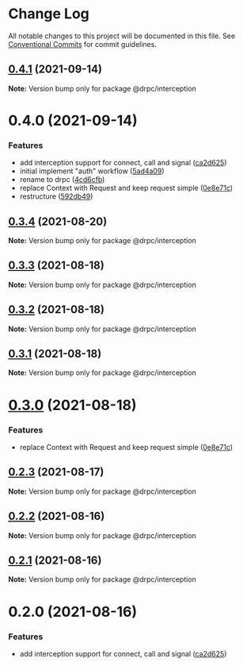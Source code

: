 # Change Log

All notable changes to this project will be documented in this file.
See [Conventional Commits](https://conventionalcommits.org) for commit guidelines.

## [0.4.1](https://gitr.net/mindary/drpc/compare/@drpc/interception@0.4.0...@drpc/interception@0.4.1) (2021-09-14)

**Note:** Version bump only for package @drpc/interception





# 0.4.0 (2021-09-14)


### Features

* add interception support for connect, call and signal ([ca2d625](https://gitr.net/mindary/drpc/commits/ca2d625c216f18420c7d5c73ed26296ca9297974))
* initial implement "auth" workflow ([5ad4a09](https://gitr.net/mindary/drpc/commits/5ad4a09ac440fcb88755c08c0d856f0043cd5264))
* rename to drpc ([4cd6cfb](https://gitr.net/mindary/drpc/commits/4cd6cfbb25b69308ce11d3fff9f5523a5620e403))
* replace Context with Request and keep request simple ([0e8e71c](https://gitr.net/mindary/drpc/commits/0e8e71c0d086d46c1b70a5a951224970bc4d2105))
* restructure ([592db49](https://gitr.net/mindary/drpc/commits/592db495d2a5619a12da71a2b0fd20ae5d236a8c))





## [0.3.4](https://gitr.net/mindary/drpc/compare/@drpc/interception@0.3.3...@drpc/interception@0.3.4) (2021-08-20)

**Note:** Version bump only for package @drpc/interception





## [0.3.3](https://gitr.net/mindary/drpc/compare/@drpc/interception@0.3.2...@drpc/interception@0.3.3) (2021-08-18)

**Note:** Version bump only for package @drpc/interception





## [0.3.2](https://gitr.net/mindary/drpc/compare/@drpc/interception@0.3.1...@drpc/interception@0.3.2) (2021-08-18)

**Note:** Version bump only for package @drpc/interception





## [0.3.1](https://gitr.net/mindary/drpc/compare/@drpc/interception@0.3.0...@drpc/interception@0.3.1) (2021-08-18)

**Note:** Version bump only for package @drpc/interception





# [0.3.0](https://gitr.net/mindary/drpc/compare/@drpc/interception@0.2.3...@drpc/interception@0.3.0) (2021-08-18)


### Features

* replace Context with Request and keep request simple ([0e8e71c](https://gitr.net/mindary/drpc/commits/0e8e71c0d086d46c1b70a5a951224970bc4d2105))





## [0.2.3](https://gitr.net/mindary/drpc/compare/@drpc/interception@0.2.2...@drpc/interception@0.2.3) (2021-08-17)

**Note:** Version bump only for package @drpc/interception





## [0.2.2](https://gitr.net/mindary/drpc/compare/@drpc/interception@0.2.1...@drpc/interception@0.2.2) (2021-08-16)

**Note:** Version bump only for package @drpc/interception





## [0.2.1](https://gitr.net/mindary/drpc/compare/@drpc/interception@0.2.0...@drpc/interception@0.2.1) (2021-08-16)

**Note:** Version bump only for package @drpc/interception





# 0.2.0 (2021-08-16)


### Features

* add interception support for connect, call and signal ([ca2d625](https://gitr.net/mindary/drpc/commits/ca2d625c216f18420c7d5c73ed26296ca9297974))

